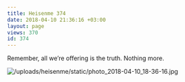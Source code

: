 ```yaml
---
title: Heisenme 374
date: 2018-04-10 21:36:16 +03:00
layout: page
views: 370
id: 374
---
```


Remember, all we’re offering is the truth. Nothing more.



![/uploads/heisenme/static/photo_2018-04-10_18-36-16.jpg](/uploads/heisenme/static/photo_2018-04-10_18-36-16.jpg)
